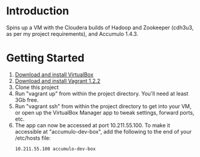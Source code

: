 # Introduction

Spins up a VM with the Cloudera builds of Hadoop and Zookeeper (cdh3u3, as per my project requirements),
and Accumulo 1.4.3.

# Getting Started

1. [Download and install VirtualBox](https://www.virtualbox.org/wiki/Downloads)
2. [Download and install Vagrant 1.2.2](http://downloads.vagrantup.com/tags/v1.2.2)
3. Clone this project
4. Run "vagrant up" from within the project directory. You'll need at least 3Gb free.
5. Run "vagrant ssh" from within the project directory to get into your VM, or open up the VirtualBox
   Manager app to tweak settings, forward ports, etc.
6. The app can now be accessed at port 10.211.55.100. To make it accessible at "accumulo-dev-box", add
   the following to the end of your /etc/hosts file:
   ```
   10.211.55.100 accumulo-dev-box
   ```
